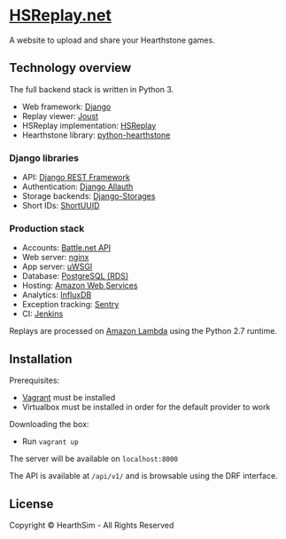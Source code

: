 # [HSReplay.net](https://hsreplay.net)

A website to upload and share your Hearthstone games.


## Technology overview

The full backend stack is written in Python 3.

* Web framework: [Django](https://www.djangoproject.com/)
* Replay viewer: [Joust](https://github.com/HearthSim/joust/)
* HSReplay implementation: [HSReplay](https://github.com/HearthSim/hsreplay)
* Hearthstone library: [python-hearthstone](https://github.com/HearthSim/python-hearthstone)


### Django libraries

* API: [Django REST Framework](http://www.django-rest-framework.org/)
* Authentication: [Django Allauth](https://github.com/pennersr/django-allauth)
* Storage backends: [Django-Storages](https://github.com/jschneier/django-storages)
* Short IDs: [ShortUUID](https://github.com/stochastic-technologies/shortuuid)


### Production stack

* Accounts: [Battle.net API](https://dev.battle.net/)
* Web server: [nginx](https://nginx.org/)
* App server: [uWSGI](https://uwsgi-docs.readthedocs.io/en/latest/)
* Database: [PostgreSQL (RDS)](https://aws.amazon.com/rds/postgresql/)
* Hosting: [Amazon Web Services](https://aws.amazon.com/)
* Analytics: [InfluxDB](https://influxdata.com/)
* Exception tracking: [Sentry](https://getsentry.com/)
* CI: [Jenkins](https://jenkins.io/)

Replays are processed on [Amazon Lambda](https://aws.amazon.com/lambda/details/)
using the Python 2.7 runtime.


## Installation

Prerequisites:

- [Vagrant](https://vagrantup.com) must be installed
- Virtualbox must be installed in order for the default provider to work

Downloading the box:

- Run `vagrant up`

The server will be available on `localhost:8000`

The API is available at `/api/v1/` and is browsable using the DRF interface.


## License

Copyright © HearthSim - All Rights Reserved
